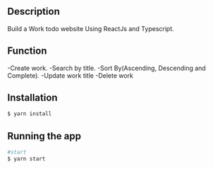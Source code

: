 ## Description

Build a Work todo website Using ReactJs and Typescript.

## Function

-Create work.
-Search by title.
-Sort By(Ascending, Descending and Complete).
-Update work title
-Delete work

## Installation

```bash
$ yarn install
```

## Running the app

```bash
#start
$ yarn start
```
